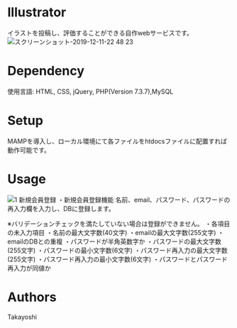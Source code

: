 # Illustrator
イラストを投稿し、評価することができる自作webサービスです。
![スクリーンショット-2019-12-11-22 48 23](https://user-images.githubusercontent.com/48384384/71505061-34ec7e00-28bf-11ea-9dac-12ed6f175bff.png)

# Dependency
使用言語: HTML, CSS, jQuery, PHP(Version 7.3.7),MySQL

# Setup
MAMPを導入し、ローカル環境にて各ファイルをhtdocsファイルに配置すれば動作可能です。

# Usage
![1 新規会員登録](https://user-images.githubusercontent.com/48384384/71536929-767d3780-2958-11ea-8542-02eac5b50476.gif)
・新規会員登録機能
名前、email、パスワード、パスワードの再入力欄を入力し、DBに登録します。

※バリデーションチェックを満たしていない場合は登録ができません。
・各項目の未入力項目
・名前の最大文字数(40文字)
・emailの最大文字数(255文字)
・emailのDBとの重複
・パスワードが半角英数字か
・パスワードの最大文字数(255文字)
・パスワードの最小文字数(6文字)
・パスワード再入力の最大文字数(255文字)
・パスワード再入力の最小文字数(6文字)
・パスワードとパスワード再入力が同値か

# Authors
Takayoshi
